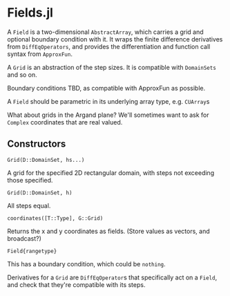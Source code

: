 # Fields.jl

A `Field` is a two-dimensional `AbstractArray`, which carries a grid and optional boundary condition with it.  It wraps the finite difference derivatives from `DiffEqOperators`, and provides the differentiation and function call syntax from `ApproxFun`.

A `Grid` is an abstraction of the step sizes.  It is compatible with `DomainSets` and so on.

Boundary conditions TBD, as compatible with ApproxFun as possible.

A `Field` should be parametric in its underlying array type, e.g. `CUArray`s

What about grids in the Argand plane?  We'll sometimes want to ask for `Complex` coordinates that are real valued.

## Constructors

```
Grid(D::DomainSet, hs...)
```
A grid for the specified 2D rectangular domain, with steps not exceeding those specified.

```
Grid(D::DomainSet, h)
```
All steps equal.

```
coordinates([T::Type], G::Grid)
```
Returns the x and y coordinates as fields.  (Store values as vectors, and broadcast?)

```
Field{rangetype}
```
This has a boundary condition, which could be `nothing`.

Derivatives for a `Grid` are `DiffEqOperator`s that specifically act on a `Field`, and check that they're compatible with its steps.